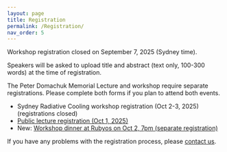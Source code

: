 ```yaml
---
layout: page
title: Registration
permalink: /Registration/
nav_order: 5
---
```

Workshop registration  closed on September 7, 2025 (Sydney time). 

Speakers will be asked to upload title and abstract (text only, 100-300 words) at the time of registration.

The Peter Domachuk Memorial Lecture and workshop require separate registrations. Please complete both forms if you plan to attend both events.

- Sydney Radiative Cooling workshop registration (Oct 2-3, 2025) (registrations closed)
- [Public lecture registration (Oct 1, 2025)](https://www.sydney.edu.au/science/news-and-events/events/dr-peter-domachuk-memorial-lecture.html) 
- New: [Workshop dinner at Rubyos on Oct 2, 7pm (separate registration)](https://events.humanitix.com/sydney-radiative-cooling-workshop-dinner/tickets)

If you have any problems with the registration process, please [contact us](mailto:boris.kuhlmey@sydney.edu.au).